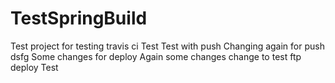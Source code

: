 # TestSpringBuild
Test project for testing travis ci
Test
Test with push
Changing again for push
dsfg
Some changes for deploy
Again some changes
change to test ftp deploy
Test
